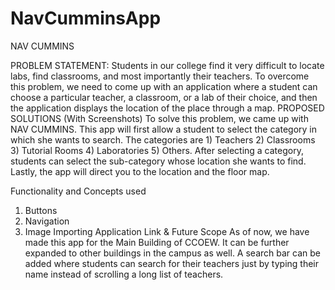 # NavCumminsApp
NAV CUMMINS

PROBLEM STATEMENT:
Students in our college find it very difficult to locate labs, find classrooms, and most importantly their teachers. To overcome this problem, we need to come up with an application where a student can choose a particular teacher, a classroom, or a lab of their choice, and then the application displays the location of the place through a map.
PROPOSED SOLUTIONS (With Screenshots)
To solve this problem, we came up with NAV CUMMINS. 
This app will first allow a student to select the category in which she wants to search. The categories are 1) Teachers 2) Classrooms 3) Tutorial Rooms 4) Laboratories 5) Others. After selecting a category, students can select the sub-category whose location she wants to find. Lastly, the app will direct you to the location and the floor map.

Functionality and Concepts used
1)	Buttons
2)	Navigation
3)	Image Importing
Application Link & Future Scope
As of now, we have made this app for the Main Building of CCOEW. It can be further expanded to other buildings in the campus as well.
A search bar can be added where students can search for their teachers just by typing their name instead of scrolling a long list of teachers.

